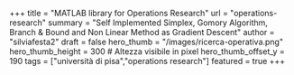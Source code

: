 +++
title = "MATLAB library for Operations Research"
url = "operations-research"
summary = "Self Implemented Simplex, Gomory Algorithm, Branch & Bound and Non Linear Method as Gradient Descent"
author = "silviafesta2"
draft = false
hero_thumb = "/images/ricerca-operativa.png"
hero_thumb_height = 300       # Altezza visibile in pixel
hero_thumb_offset_y = 190
tags = ["università di pisa","operations research"]
featured = true
+++